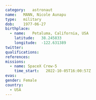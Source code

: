 ```yaml
---
category:	astronaut
name:	MANN, Nicole Aunapu
type:	military
dob:	1977-06-27
birthplace:
  - name:	Petaluma, California, USA
    latitude:	38.245833
    longitude:	-122.631389
twitter:
qualifications:
references:
missions:
  - name: SpaceX Crew-5
    time_start:   2022-10-05T16:00:57Z
evas:
gender:	Female
country:
  - USA
---
```

